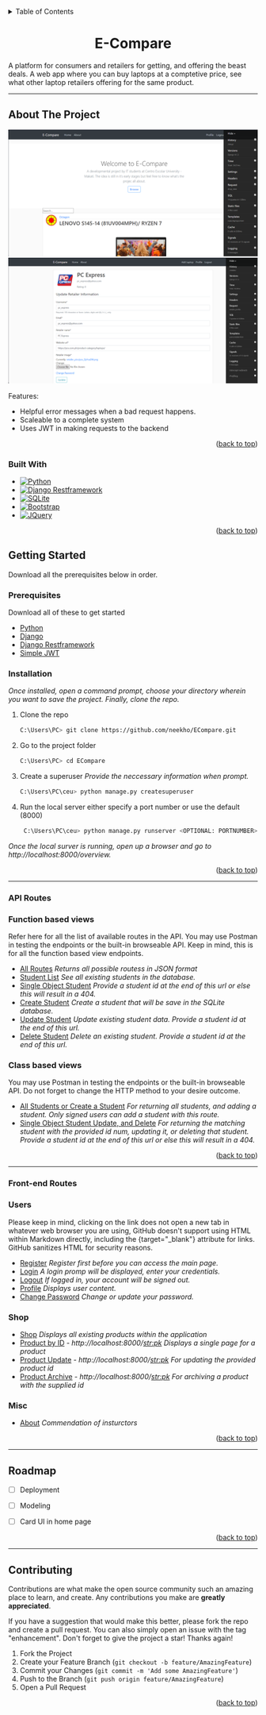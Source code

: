 <a name="readme-top"></a>


<!-- TABLE OF CONTENTS -->
<details>
  <summary>Table of Contents</summary>
  <ol>
    <li>
      <a href="#about-the-project">About The Project</a>
      <ul>
        <li><a href="#built-with">Built With</a></li>
      </ul>
    </li>
    <li>
      <a href="#getting-started">Getting Started</a>
      <ul>
        <li><a href="#prerequisites">Prerequisites</a></li>
        <li><a href="#installation">Installation</a></li>
      </ul>
    </li>
       <li>
      <a href="#api-routes">Routes</a>
      <ul>
           <li><a href="#api-routes">API Routes</a></li>
           <li><a href="#front-end-routes">Front-end Routes</a></li>
      </ul>
    </li>
    <li><a href="#roadmap">Roadmap</a></li>
    <li><a href="#contributing">Contributing</a></li>

  </ol>
</details>



<h1 align="center">E-Compare</h1>

A platform for consumers and retailers for getting, and offering the beast deals. A web app where you can buy laptops at a comptetive price, see what other laptop retailers offering for the same product. 
_____________________________________________________________________________________________________

<!-- ABOUT THE PROJECT -->
## About The Project

![Landing](./assets/hoe.PNG)
![Retailer](./assets/retailer.PNG)





Features:
* Helpful error messages when a bad request happens.
* Scaleable to a complete system
* Uses JWT in making requests to the backend




<p align="right">(<a href="#readme-top">back to top</a>)</p>



### Built With



* [![Python][Python.org]][Python-url]
* [![Django Restframework][Django-rest-framework.org]][Drf-url]
* [![SQLite][Sqlite.org]][Sqlite-url]
* [![Bootstrap][Bootstrap.com]][Bootstrap-url]
* [![JQuery][JQuery.com]][JQuery-url] 

<p align="right">(<a href="#readme-top">back to top</a>)</p>




<!-- GETTING STARTED -->
## Getting Started

Download all the prerequisites below in order.

### Prerequisites
Download all of these to get started

* [Python](https://www/python.org)
* [Django](https://www.djangoproject.com)
* [Django Restframework](https://www.django-rest-framework.org)
* [Simple JWT](https://django-rest-framework-simplejwt.readthedocs.io/en/latest/) 

### Installation

_Once installed, open a command prompt, choose your directory wherein you want to save the project. Finally, clone the repo._


1. Clone the repo
   ```sh
   C:\Users\PC> git clone https://github.com/neekho/ECompare.git
   ```
2. Go to the project folder
   ```sh
   C:\Users\PC> cd ECompare
   ```
3. Create a superuser _Provide the neccessary information when prompt._
   ```sh
   C:\Users\PC\ceu> python manage.py createsuperuser
   ```
   
4. Run the local server either specify a port number or use the default (8000)
   ```sh
    C:\Users\PC\ceu> python manage.py runserver <OPTIONAL: PORTNUMBER>
   ```

_Once the local surver is running, open up a browser and go to http://localhost:8000/overview._


<p align="right">(<a href="#readme-top">back to top</a>)</p>

___________________________________________________________________________________________________

### API Routes

<h3>Function based views</h3>
Refer here for all the list of available routes in the API. You may use Postman in testing the endpoints or the built-in browseable API.
Keep in mind, this is for all the function based view endpoints.

* [All Routes](http://localhost:8000/api/overview) _Returns all possible routess in JSON format_
* [Student List](http://localhost:8000/api/students)  _See all existing students in the database._
* [Single Object Student](http://localhost:8000/api/<id>) _Provide a student id at the end of this url or else this will result in a 404._
* [Create Student](http://localhost:8000/api/add)  _Create a student that will be save in the SQLite database._
* [Update Student](http://localhost:8000/api/update<id>)  _Update existing student data. Provide a student id at the end of this url._
* [Delete Student](http://localhost:8000/api/delete<id>)  _Delete an existing student. Provide a student id at the end of this url._


<h3>Class based views</h3>
 You may use Postman in testing the endpoints or the built-in browseable API. Do not forget to change the HTTP method to your desire outcome.

* [All Students or Create a Student](http://localhost:8000/api/cbv/students) _For returning all students, and adding a student. Only signed users can add a student with this route._
* [Single Object Student Update, and Delete](http://localhost:8000/api/cbv<id>) _For returning the matching student with the provided id num, updating it, or deleting that student. Provide a student id at the end of this url or else this will result in a 404._


<p align="right">(<a href="#readme-top">back to top</a>)</p>


___________________________________________________________________________________________________

### Front-end Routes

<h3>Users</h3>

Please keep in mind, clicking on the link does not open a new tab in whatever web browser you are using, GitHub doesn't support using HTML within Markdown directly, including the {target="_blank"} attribute for links. GitHub sanitizes HTML for security reasons.

* [Register](http://localhost:8000/register) _Register first before you can access the main page._
* [Login](http://localhost:8000/) _A login promp will be displayed, enter your credentials._
* [Logout](http://localhost:8000/logout) _If logged in, your account will be signed out._
* [Profile](http://localhost:8000/profile)  _Displays user content._
* [Change Password](http://localhost:8000/password  ) _Change or update your password._

<h3>Shop</h3>

* [Shop](http://localhost:8000/shop) _Displays all existing products within the application_
* [Product by ID](http://localhost:8000/laptop/1/) _- http://localhost:8000/<str:pk> Displays a single page for a product_
* [Product Update](http://localhost:8000/laptop/1/update/) _- http://localhost:8000/<str:pk> For updating the provided product id_
* [Product Archive](http://localhost:8000/laptop/1/delete/) _- http://localhost:8000/<str:pk> For archiving a product with the supplied id_


<h3>Misc</h3>

* [About](http://localhost:8000/about) _Commendation of insturctors_




<p align="right">(<a href="#readme-top">back to top</a>)</p>


___________________________________________________________________________________________________


<!-- ROADMAP -->
## Roadmap

- [ ] Deployment
- [ ] Modeling 
- [ ] Card UI in home page



<p align="right">(<a href="#readme-top">back to top</a>)</p>

___________________________________________________________________________________________________

<!-- CONTRIBUTING -->
## Contributing

Contributions are what make the open source community such an amazing place to learn, and create. Any contributions you make are **greatly appreciated**.

If you have a suggestion that would make this better, please fork the repo and create a pull request. You can also simply open an issue with the tag "enhancement".
Don't forget to give the project a star! Thanks again!

1. Fork the Project
2. Create your Feature Branch (`git checkout -b feature/AmazingFeature`)
3. Commit your Changes (`git commit -m 'Add some AmazingFeature'`)
4. Push to the Branch (`git push origin feature/AmazingFeature`)
5. Open a Pull Request

<p align="right">(<a href="#readme-top">back to top</a>)</p>






<!-- MARKDOWN LINKS & IMAGES -->
<!-- https://www.markdownguide.org/basic-syntax/#reference-style-links -->
[product-screenshot]: images/screenshot.png

[Python.org]: https://img.shields.io/badge/Python-35495E?style=for-the-badge&logo=python&logoColor=white
[Python-url]: https://python.org/

[Django-rest-framework.org]: https://img.shields.io/badge/DjangoRestframework-33415E?style=for-the-badge&logo=python&logoColor=white
[Drf-url]: https://www.django-rest-framework.org


[Sqlite.org]: https://img.shields.io/badge/SQLite-6d93d1?style=for-the-badge&logo=SQLite&logoColor=white
[Sqlite-url]: https://www.sqlite.org/index.html


[Bootstrap.com]: https://img.shields.io/badge/Bootstrap-563D7C?style=for-the-badge&logo=bootstrap&logoColor=white
[Bootstrap-url]: https://getbootstrap.com
[JQuery.com]: https://img.shields.io/badge/jQuery-0769AD?style=for-the-badge&logo=jquery&logoColor=white
[JQuery-url]: https://jquery.com 

